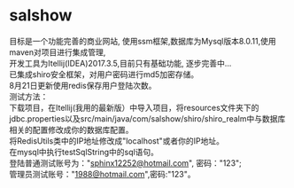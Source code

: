 # salshow

目标是一个功能完善的商业网站, 使用ssm框架,数据库为Mysql版本8.0.11,使用maven对项目进行集成管理,<br/>开发工具为Itellij(IDEA)2017.3.5,目前只有基础功能, 逐步完善中...<br/>
已集成shiro安全框架，对用户密码进行md5加密存储。<br/>
8月21日更新使用redis保存用户登陆次数。<br/>
测试方法：<br/>下载项目，在Itellij(我用的最新版）中导入项目，将resources文件夹下的jdbc.properties以及src/main/java/com/salshow/shiro/shiro_realm中与数据库相关的配置修改成你的数据库配置。<br/> 
将RedisUtils类中的IP地址修改成"localhost"或者你的IP地址。<br/>
在mysql中执行testSqlString中的sql语句。<br/>登陆普通测试账号为："sphinx12252@hotmail.com", 密码："123";<br/>管理员测试账号："1988@hotmail.com",密码:"123"。
